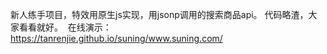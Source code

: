   新人练手项目，特效用原生js实现，用jsonp调用的搜索商品api。
  代码略渣，大家看看就好。
  在线演示： https://tanrenjie.github.io/suning/www.suning.com/

